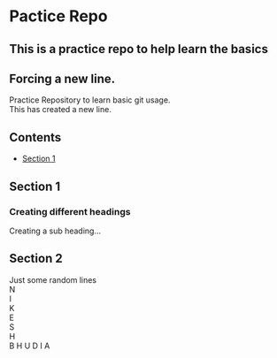 # Pactice Repo
## This is a practice repo to help learn the basics
## Forcing a new line.
Practice Repository to learn basic git usage.  
This has created a new line.

## Contents
* [Section 1](#section-1)

## Section 1
### Creating different headings
Creating a sub heading...

## Section 2
Just some random lines  
N  
I  
K  
E  
S  
H  
B
H
U
D
I
A





